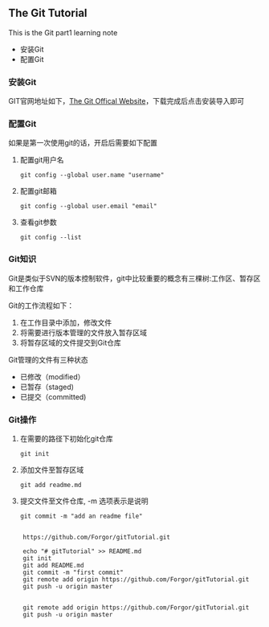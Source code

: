 
## The Git Tutorial ##

This is the Git part1 learning note

+ 安装Git
+ 配置Git


### 安装Git ###

GIT官网地址如下，[The Git Offical Website](http://git-scm.com "Git web")，下载完成后点击安装导入即可

### 配置Git ###

如果是第一次使用git的话，开启后需要如下配置

1. 配置git用户名

	`git config --global user.name "username" `

2. 配置git邮箱

	`git config --global user.email "email"`

3. 查看git参数

	`git config --list`

### Git知识 ###

Git是类似于SVN的版本控制软件，git中比较重要的概念有三棵树:工作区、暂存区和工作仓库

Git的工作流程如下：

1. 在工作目录中添加，修改文件
2. 将需要进行版本管理的文件放入暂存区域
3. 将暂存区域的文件提交到Git仓库

Git管理的文件有三种状态

+ 已修改（modified）
+ 已暂存（staged)
+ 已提交（committed)


### Git操作 ###

1.  在需要的路径下初始化git仓库  

	`git init`

2. 添加文件至暂存区域

	`git add readme.md`

3. 提交文件至文件仓库, -m 选项表示是说明

	`git commit -m "add an readme file"`


```

	https://github.com/Forgor/gitTutorial.git
	
	echo "# gitTutorial" >> README.md
	git init
	git add README.md
	git commit -m "first commit"
	git remote add origin https://github.com/Forgor/gitTutorial.git
	git push -u origin master
	
	
	git remote add origin https://github.com/Forgor/gitTutorial.git
	git push -u origin master


```